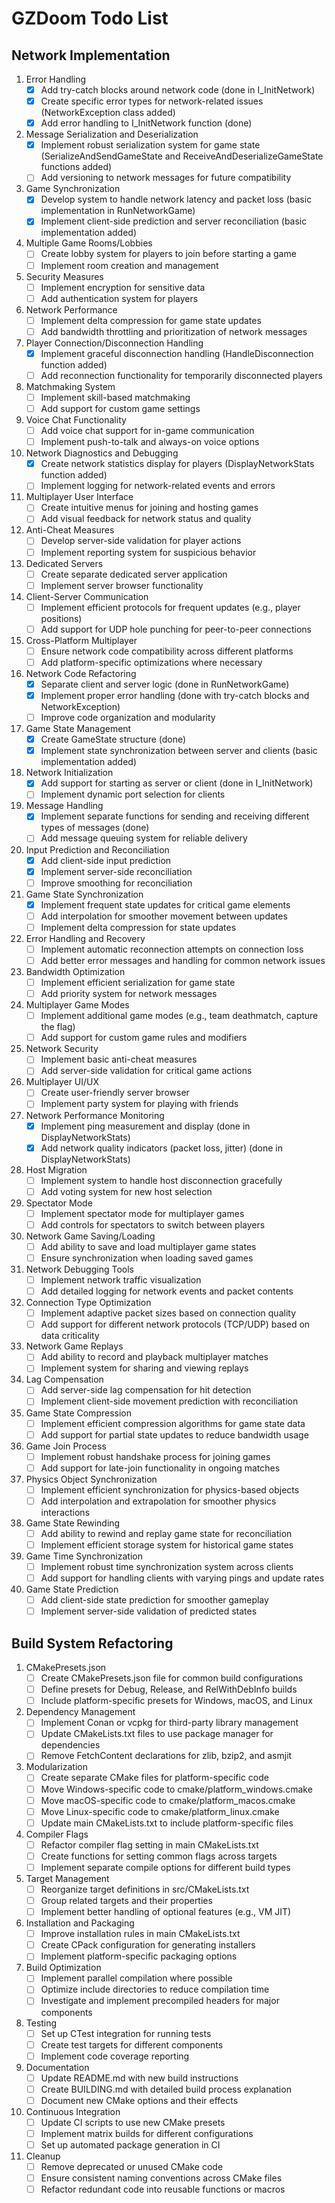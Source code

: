 # GZDoom Todo List

## Network Implementation

1. Error Handling
   - [x] Add try-catch blocks around network code (done in I_InitNetwork)
   - [x] Create specific error types for network-related issues (NetworkException class added)
   - [x] Add error handling to I_InitNetwork function (done)

2. Message Serialization and Deserialization
   - [x] Implement robust serialization system for game state (SerializeAndSendGameState and ReceiveAndDeserializeGameState functions added)
   - [ ] Add versioning to network messages for future compatibility

3. Game Synchronization
   - [x] Develop system to handle network latency and packet loss (basic implementation in RunNetworkGame)
   - [x] Implement client-side prediction and server reconciliation (basic implementation added)

4. Multiple Game Rooms/Lobbies
   - [ ] Create lobby system for players to join before starting a game
   - [ ] Implement room creation and management

5. Security Measures
   - [ ] Implement encryption for sensitive data
   - [ ] Add authentication system for players

6. Network Performance
   - [ ] Implement delta compression for game state updates
   - [ ] Add bandwidth throttling and prioritization of network messages

7. Player Connection/Disconnection Handling
   - [x] Implement graceful disconnection handling (HandleDisconnection function added)
   - [ ] Add reconnection functionality for temporarily disconnected players

8. Matchmaking System
   - [ ] Implement skill-based matchmaking
   - [ ] Add support for custom game settings

9. Voice Chat Functionality
   - [ ] Add voice chat support for in-game communication
   - [ ] Implement push-to-talk and always-on voice options

10. Network Diagnostics and Debugging
    - [x] Create network statistics display for players (DisplayNetworkStats function added)
    - [ ] Implement logging for network-related events and errors

11. Multiplayer User Interface
    - [ ] Create intuitive menus for joining and hosting games
    - [ ] Add visual feedback for network status and quality

12. Anti-Cheat Measures
    - [ ] Develop server-side validation for player actions
    - [ ] Implement reporting system for suspicious behavior

13. Dedicated Servers
    - [ ] Create separate dedicated server application
    - [ ] Implement server browser functionality

14. Client-Server Communication
    - [ ] Implement efficient protocols for frequent updates (e.g., player positions)
    - [ ] Add support for UDP hole punching for peer-to-peer connections

15. Cross-Platform Multiplayer
    - [ ] Ensure network code compatibility across different platforms
    - [ ] Add platform-specific optimizations where necessary

16. Network Code Refactoring
    - [x] Separate client and server logic (done in RunNetworkGame)
    - [x] Implement proper error handling (done with try-catch blocks and NetworkException)
    - [ ] Improve code organization and modularity

17. Game State Management
    - [x] Create GameState structure (done)
    - [x] Implement state synchronization between server and clients (basic implementation added)

18. Network Initialization
    - [x] Add support for starting as server or client (done in I_InitNetwork)
    - [ ] Implement dynamic port selection for clients

19. Message Handling
    - [x] Implement separate functions for sending and receiving different types of messages (done)
    - [ ] Add message queuing system for reliable delivery

20. Input Prediction and Reconciliation
    - [x] Add client-side input prediction
    - [x] Implement server-side reconciliation
    - [ ] Improve smoothing for reconciliation

21. Game State Synchronization
    - [x] Implement frequent state updates for critical game elements
    - [ ] Add interpolation for smoother movement between updates
    - [ ] Implement delta compression for state updates

22. Error Handling and Recovery
    - [ ] Implement automatic reconnection attempts on connection loss
    - [ ] Add better error messages and handling for common network issues

23. Bandwidth Optimization
    - [ ] Implement efficient serialization for game state
    - [ ] Add priority system for network messages

24. Multiplayer Game Modes
    - [ ] Implement additional game modes (e.g., team deathmatch, capture the flag)
    - [ ] Add support for custom game rules and modifiers

25. Network Security
    - [ ] Implement basic anti-cheat measures
    - [ ] Add server-side validation for critical game actions

26. Multiplayer UI/UX
    - [ ] Create user-friendly server browser
    - [ ] Implement party system for playing with friends

27. Network Performance Monitoring
    - [x] Implement ping measurement and display (done in DisplayNetworkStats)
    - [x] Add network quality indicators (packet loss, jitter) (done in DisplayNetworkStats)

28. Host Migration
    - [ ] Implement system to handle host disconnection gracefully
    - [ ] Add voting system for new host selection

29. Spectator Mode
    - [ ] Implement spectator mode for multiplayer games
    - [ ] Add controls for spectators to switch between players

30. Network Game Saving/Loading
    - [ ] Add ability to save and load multiplayer game states
    - [ ] Ensure synchronization when loading saved games

31. Network Debugging Tools
    - [ ] Implement network traffic visualization
    - [ ] Add detailed logging for network events and packet contents

32. Connection Type Optimization
    - [ ] Implement adaptive packet sizes based on connection quality
    - [ ] Add support for different network protocols (TCP/UDP) based on data criticality

33. Network Game Replays
    - [ ] Add ability to record and playback multiplayer matches
    - [ ] Implement system for sharing and viewing replays

34. Lag Compensation
    - [ ] Add server-side lag compensation for hit detection
    - [ ] Implement client-side movement prediction with reconciliation

35. Game State Compression
    - [ ] Implement efficient compression algorithms for game state data
    - [ ] Add support for partial state updates to reduce bandwidth usage

36. Game Join Process
    - [ ] Implement robust handshake process for joining games
    - [ ] Add support for late-join functionality in ongoing matches

37. Physics Object Synchronization
    - [ ] Implement efficient synchronization for physics-based objects
    - [ ] Add interpolation and extrapolation for smoother physics interactions

38. Game State Rewinding
    - [ ] Add ability to rewind and replay game state for reconciliation
    - [ ] Implement efficient storage system for historical game states

39. Game Time Synchronization
    - [ ] Implement robust time synchronization system across clients
    - [ ] Add support for handling clients with varying pings and update rates

40. Game State Prediction
    - [ ] Add client-side state prediction for smoother gameplay
    - [ ] Implement server-side validation of predicted states

## Build System Refactoring

1. CMakePresets.json
   - [ ] Create CMakePresets.json file for common build configurations
   - [ ] Define presets for Debug, Release, and RelWithDebInfo builds
   - [ ] Include platform-specific presets for Windows, macOS, and Linux

2. Dependency Management
   - [ ] Implement Conan or vcpkg for third-party library management
   - [ ] Update CMakeLists.txt files to use package manager for dependencies
   - [ ] Remove FetchContent declarations for zlib, bzip2, and asmjit

3. Modularization
   - [ ] Create separate CMake files for platform-specific code
   - [ ] Move Windows-specific code to cmake/platform_windows.cmake
   - [ ] Move macOS-specific code to cmake/platform_macos.cmake
   - [ ] Move Linux-specific code to cmake/platform_linux.cmake
   - [ ] Update main CMakeLists.txt to include platform-specific files

4. Compiler Flags
   - [ ] Refactor compiler flag setting in main CMakeLists.txt
   - [ ] Create functions for setting common flags across targets
   - [ ] Implement separate compile options for different build types

5. Target Management
   - [ ] Reorganize target definitions in src/CMakeLists.txt
   - [ ] Group related targets and their properties
   - [ ] Implement better handling of optional features (e.g., VM JIT)

6. Installation and Packaging
   - [ ] Improve installation rules in main CMakeLists.txt
   - [ ] Create CPack configuration for generating installers
   - [ ] Implement platform-specific packaging options

7. Build Optimization
   - [ ] Implement parallel compilation where possible
   - [ ] Optimize include directories to reduce compilation time
   - [ ] Investigate and implement precompiled headers for major components

8. Testing
   - [ ] Set up CTest integration for running tests
   - [ ] Create test targets for different components
   - [ ] Implement code coverage reporting

9. Documentation
   - [ ] Update README.md with new build instructions
   - [ ] Create BUILDING.md with detailed build process explanation
   - [ ] Document new CMake options and their effects

10. Continuous Integration
    - [ ] Update CI scripts to use new CMake presets
    - [ ] Implement matrix builds for different configurations
    - [ ] Set up automated package generation in CI

11. Cleanup
    - [ ] Remove deprecated or unused CMake code
    - [ ] Ensure consistent naming conventions across CMake files
    - [ ] Refactor redundant code into reusable functions or macros
